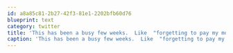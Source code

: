 ```yaml
---
id: a8a85c81-2b27-42f3-81e1-2202bfb60d76
blueprint: text
category: twitter
title: 'This has been a busy few weeks.  Like  "forgetting to pay my mortgage" busy.  Ooops.'
caption: 'This has been a busy few weeks.  Like  "forgetting to pay my mortgage" busy.  Ooops.'
---
```

